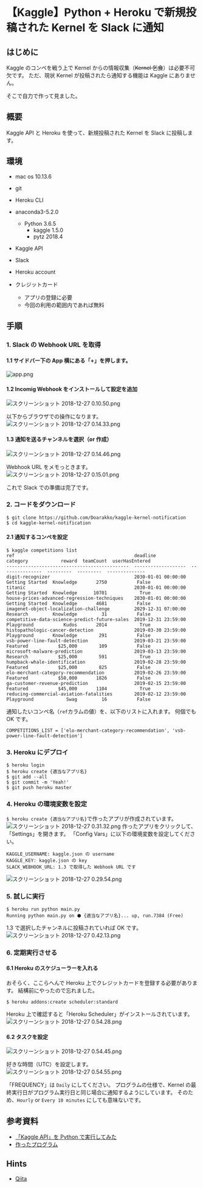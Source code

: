 # 【Kaggle】Python + Heroku で新規投稿された Kernel を Slack に通知
## はじめに
Kaggle のコンペを戦う上で Kernel からの情報収集（~~Kernel 乞食~~）は必要不可欠です。
ただ、現状 Kernel が投稿されたら通知する機能は Kaggle にありません。

そこで自力で作って見ました。

## 概要
Kaggle API と Heroku を使って、新規投稿された Kernel を Slack に投稿します。

## 環境
- mac os 10.13.6
- git
- Heroku CLI
- anaconda3-5.2.0
    - Python 3.6.5
        - kaggle 1.5.0
        - pytz 2018.4

- Kaggle API
- Slack
- Heroku account
- クレジットカード
    - アプリの登録に必要 
    - 今回の利用の範囲内であれば無料

## 手順
### 1. Slack の Webhook URL を取得
#### 1.1 サイドバー下の App 横にある「+」を押します。  
![app.png](https://qiita-image-store.s3.amazonaws.com/0/245792/4dfd7e35-b26e-b23d-fd68-52512cfc9fbf.png)

#### 1.2 Incomig Webhook をインストールして設定を追加
![スクリーンショット 2018-12-27 0.10.50.png](https://qiita-image-store.s3.amazonaws.com/0/245792/82e40eb1-0bf1-24b2-8cff-14172acb96c7.png)

以下からブラウザでの操作になります。
![スクリーンショット 2018-12-27 0.14.33.png](https://qiita-image-store.s3.amazonaws.com/0/245792/b4192dac-7f88-2c32-9baf-61f0608ec2e5.png)

#### 1.3 通知を送るチャンネルを選択（or 作成）
![スクリーンショット 2018-12-27 0.14.46.png](https://qiita-image-store.s3.amazonaws.com/0/245792/7e06c886-838a-f9cd-4501-0c016edd8eb9.png)

Webhook URL をメモっときます。
 ![スクリーンショット 2018-12-27 0.15.01.png](https://qiita-image-store.s3.amazonaws.com/0/245792/03dcbc59-3205-f533-7489-6012130bf389.png)

これで Slack での準備は完了です。

### 2. コードをダウンロード

```
$ git clone https://github.com/Doarakko/kaggle-kernel-notification
$ cd kaggle-kernel-notification
```
#### 2.1 通知するコンペを設定
```
$ kaggle competitions list
ref                                            deadline             category            reward  teamCount  userHasEntered
---------------------------------------------  -------------------  ---------------  ---------  ---------  --------------
digit-recognizer                               2030-01-01 00:00:00  Getting Started  Knowledge       2750           False
titanic                                        2030-01-01 00:00:00  Getting Started  Knowledge      10701            True
house-prices-advanced-regression-techniques    2030-01-01 00:00:00  Getting Started  Knowledge       4681           False
imagenet-object-localization-challenge         2029-12-31 07:00:00  Research         Knowledge         31           False
competitive-data-science-predict-future-sales  2019-12-31 23:59:00  Playground           Kudos       2014            True
histopathologic-cancer-detection               2019-03-30 23:59:00  Playground       Knowledge        291           False
vsb-power-line-fault-detection                 2019-03-21 23:59:00  Featured           $25,000        109           False
microsoft-malware-prediction                   2019-03-13 23:59:00  Research           $25,000        591            True
humpback-whale-identification                  2019-02-28 23:59:00  Featured           $25,000        825           False
elo-merchant-category-recommendation           2019-02-26 23:59:00  Featured           $50,000       1826           False
ga-customer-revenue-prediction                 2019-02-15 23:59:00  Featured           $45,000       1104            True
reducing-commercial-aviation-fatalities        2019-02-12 23:59:00  Playground            Swag         16           False
```
通知したいコンペ名（`ref`カラムの値）を、以下のリストに入れます。
何個でも OK です。

```
COMPETITIONS_LIST = ['elo-merchant-category-recommendation', 'vsb-power-line-fault-detection']
```

### 3. Heroku にデプロイ
```
$ heroku login
$ heroku create {適当なアプリ名}
$ git add --all
$ git commit -m 'Yeah!'
$ git push heroku master
```
### 4. Heroku の環境変数を設定
`$ heroku create {適当なアプリ名}`で作ったアプリが作成されています。
![スクリーンショット 2018-12-27 0.31.32.png](https://qiita-image-store.s3.amazonaws.com/0/245792/176658c3-9912-2826-061b-983b2ff00243.png)
作ったアプリをクリックして、「Settings」を開きます。
「Config Vars」に以下の環境変数を設定してください。

```
KAGGLE_USERNAME: kaggle.json の username
KAGGLE_KEY: kaggle.json の key
SLACK_WEBHOOK_URL: 1.3 で取得した Webhook URL です 
```
![スクリーンショット 2018-12-27 0.29.54.png](https://qiita-image-store.s3.amazonaws.com/0/245792/45ac77c0-bad4-78b1-f356-b2fb138c3fcc.png)

### 5. 試しに実行

```
$ heroku run python main.py
Running python main.py on ⬢ {適当なアプリ名}... up, run.7384 (Free)
```
1.3 で選択したチャンネルに投稿されていれば OK です。
![スクリーンショット 2018-12-27 0.42.13.png](https://qiita-image-store.s3.amazonaws.com/0/245792/6bcdb41b-1889-1ba8-fec0-501959b71b6d.png)

### 6. 定期実行させる
#### 6.1 Heroku のスケジューラーを入れる
おそらく、ここらへんで Heroku 上でクレジットカードを登録する必要があります。
結構前にやったので忘れました。

```
$ heroku addons:create scheduler:standard
```
Heroku 上で確認すると「Heroku Scheduler」がインストールされています。
![スクリーンショット 2018-12-27 0.54.28.png](https://qiita-image-store.s3.amazonaws.com/0/245792/6c0d6c9e-061b-7b12-30a3-299490b50d16.png)

#### 6.2 タスクを設定
![スクリーンショット 2018-12-27 0.54.45.png](https://qiita-image-store.s3.amazonaws.com/0/245792/ddd7e9d6-096d-2631-dd34-fda65a02fd92.png)

好きな時間（UTC）を設定します。
![スクリーンショット 2018-12-27 0.54.55.png](https://qiita-image-store.s3.amazonaws.com/0/245792/3fa14db0-0205-e6dc-5731-2625df7fa0f5.png)

「FREQUENCY」は `Daily` にしてください。
プログラムの仕様で、Kernel の最終実行日がプログラム実行日と同じ場合に通知するようにしています。
そのため、`Hourly` or `Every 10 minutes` にしても意味ないです。

## 参考資料
- [「Kaggle API」を Python で実行してみた](https://doarakko.hatenablog.com/entry/kaggle_api_in_python) 
- [作ったプログラム](https://github.com/Doarakko/kaggle-kernel-notification)

## Hints
- [Qiita](https://qiita.com/Doarakko/items/a367fe46943a3694f696)